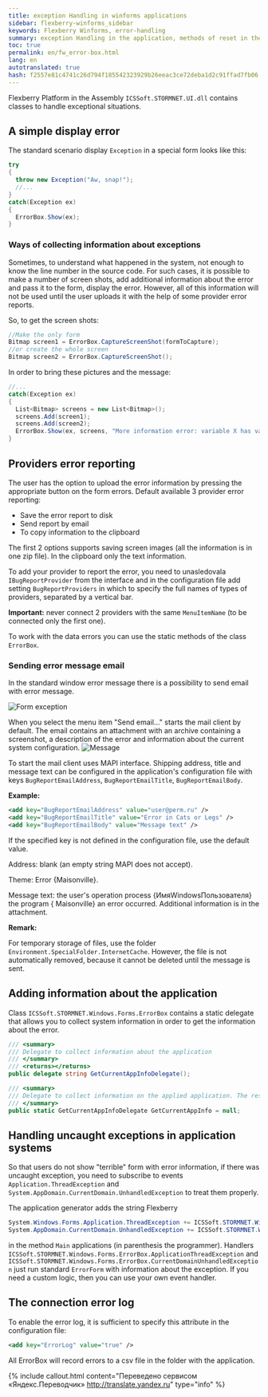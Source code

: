 ```yaml
---
title: exception Handling in winforms applications
sidebar: flexberry-winforms_sidebar
keywords: Flexberry Winforms, error-handling
summary: exception Handling in the application, methods of reset in the movie information about exceptions, set the provider to report the error handling of uncaught exception, your log messages
toc: true
permalink: en/fw_error-box.html
lang: en
autotranslated: true
hash: f2557e81c4741c26d794f185542323929b26eeac3ce72deba1d2c91ffad7fb06
---
```


Flexberry Platform in the Assembly `ICSSoft.STORMNET.UI.dll` contains classes to handle exceptional situations.

## A simple display error

The standard scenario display `Exception` in a special form looks like this:

```csharp
try
{
  throw new Exception("Aw, snap!");
  //... 
}
catch(Exception ex)
{
  ErrorBox.Show(ex);
}
```

### Ways of collecting information about exceptions

Sometimes, to understand what happened in the system, not enough to know the line number in the source code. For such cases, it is possible to make a number of screen shots, add additional information about the error and pass it to the form, display the error. However, all of this information will not be used until the user uploads it with the help of some provider error reports.

So, to get the screen shots:

```csharp
//Make the only form 
Bitmap screen1 = ErrorBox.CaptureScreenShot(formToCapture);
//or create the whole screen 
Bitmap screen2 = ErrorBox.CaptureScreenShot();
```

In order to bring these pictures and the message:

```csharp
//... 
catch(Exception ex)
{
  List<Bitmap> screens = new List<Bitmap>();
  screens.Add(screen1);
  screens.Add(screen2);
  ErrorBox.Show(ex, screens, "More information error: variable X has value:" + X);
}
```

## Providers error reporting

The user has the option to upload the error information by pressing the appropriate button on the form errors. Default available 3 provider error reporting:

* Save the error report to disk
* Send report by email
* To copy information to the clipboard

The first 2 options supports saving screen images (all the information is in one zip file). In the clipboard only the text information.

To add your provider to report the error, you need to unasledovala `IBugReportProvider` from the interface and in the configuration file add setting `BugReportProviders` in which to specify the full names of types of providers, separated by a vertical bar.

__Important:__ never connect 2 providers with the same `MenuItemName` (to be connected only the first one).

To work with the data errors you can use the static methods of the class `ErrorBox`.

### Sending error message email

In the standard window error message there is a possibility to send email with error message.

![Form exception](/images/pages/products/flexberry-winforms/development/error-form.png)

When you select the menu item "Send email..." starts the mail client by default. The email contains an attachment with an archive containing a screenshot, a description of the error and information about the current system configuration.
![Message](/images/pages/products/flexberry-winforms/development/letter.png)

To start the mail client uses MAPI interface. Shipping address, title and message text can be configured in the application's configuration file with keys `BugReportEmailAddress`, `BugReportEmailTitle`, `BugReportEmailBody`.

__Example:__

```xml
<add key="BugReportEmailAddress" value="user@perm.ru" />
<add key="BugReportEmailTitle" value="Error in Cats or Legs" />
<add key="BugReportEmailBody" value="Message text" />
```

If the specified key is not defined in the configuration file, use the default value.

Address: blank (an empty string MAPI does not accept).

Theme: Error {Maisonville}.

Message text: the user's operation process {ИмяWindowsПользователя} the program { Maisonville} an error occurred. Additional information is in the attachment.

__Remark:__

For temporary storage of files, use the folder `Environment.SpecialFolder.InternetCache`. However, the file is not automatically removed, because it cannot be deleted until the message is sent.

## Adding information about the application

Class `ICSSoft.STORMNET.Windows.Forms.ErrorBox` contains a static delegate that allows you to collect system information in order to get the information about the error.

```csharp
/// <summary> 
/// Delegate to collect information about the application 
/// </summary> 
/// <returns></returns> 
public delegate string GetCurrentAppInfoDelegate();

/// <summary> 
/// Delegate to collect information on the applied application. The result will be prisobachit to General information about the system. 
/// </summary> 
public static GetCurrentAppInfoDelegate GetCurrentAppInfo = null;
```

## Handling uncaught exceptions in application systems

So that users do not show "terrible" form with error information, if there was uncaught exception, you need to subscribe to events `Application.ThreadException` and `System.AppDomain.CurrentDomain.UnhandledException` to treat them properly.

The application generator adds the string Flexberry

```csharp
System.Windows.Forms.Application.ThreadException += ICSSoft.STORMNET.Windows.Forms.ErrorBox.ApplicationThreadException;
System.AppDomain.CurrentDomain.UnhandledException += ICSSoft.STORMNET.Windows.Forms.ErrorBox.CurrentDomainUnhandledException;
```

in the method `Main` applications (in parenthesis the programmer). Handlers `ICSSoft.STORMNET.Windows.Forms.ErrorBox.ApplicationThreadException` and `ICSSoft.STORMNET.Windows.Forms.ErrorBox.CurrentDomainUnhandledException` just run standard `ErrorForm` with information about the exception. If you need a custom logic, then you can use your own event handler.

## The connection error log

To enable the error log, it is sufficient to specify this attribute in the configuration file:

```xml
<add key="ErrorLog" value="true" />
```

All ErrorBox will record errors to a csv file in the folder with the application.



{% include callout.html content="Переведено сервисом «Яндекс.Переводчик» <http://translate.yandex.ru>" type="info" %}